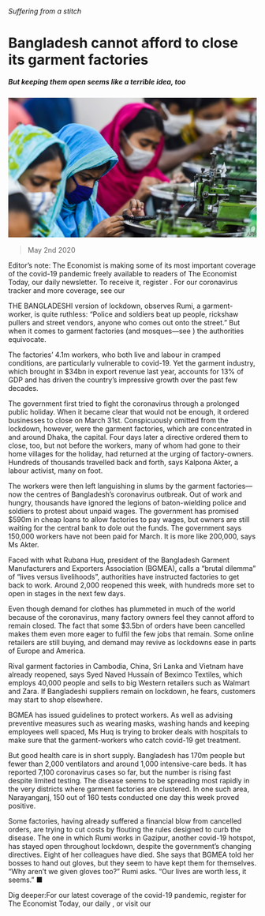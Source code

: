 ###### Suffering from a stitch

# Bangladesh cannot afford to close its garment factories 

##### But keeping them open seems like a terrible idea, too 

![image](images/20200502_ASP004.jpg) 

> May 2nd 2020 

Editor’s note: The Economist is making some of its most important coverage of the covid-19 pandemic freely available to readers of The Economist Today, our daily newsletter. To receive it, register . For our coronavirus tracker and more coverage, see our 

THE BANGLADESHI version of lockdown, observes Rumi, a garment-worker, is quite ruthless: “Police and soldiers beat up people, rickshaw pullers and street vendors, anyone who comes out onto the street.” But when it comes to garment factories (and mosques—see ) the authorities equivocate.

The factories’ 4.1m workers, who both live and labour in cramped conditions, are particularly vulnerable to covid-19. Yet the garment industry, which brought in $34bn in export revenue last year, accounts for 13% of GDP and has driven the country’s impressive growth over the past few decades.


The government first tried to fight the coronavirus through a prolonged public holiday. When it became clear that would not be enough, it ordered businesses to close on March 31st. Conspicuously omitted from the lockdown, however, were the garment factories, which are concentrated in and around Dhaka, the capital. Four days later a directive ordered them to close, too, but not before the workers, many of whom had gone to their home villages for the holiday, had returned at the urging of factory-owners. Hundreds of thousands travelled back and forth, says Kalpona Akter, a labour activist, many on foot.

The workers were then left languishing in slums by the garment factories—now the centres of Bangladesh’s coronavirus outbreak. Out of work and hungry, thousands have ignored the legions of baton-wielding police and soldiers to protest about unpaid wages. The government has promised $590m in cheap loans to allow factories to pay wages, but owners are still waiting for the central bank to dole out the funds. The government says 150,000 workers have not been paid for March. It is more like 200,000, says Ms Akter.

Faced with what Rubana Huq, president of the Bangladesh Garment Manufacturers and Exporters Association (BGMEA), calls a “brutal dilemma” of “lives versus livelihoods”, authorities have instructed factories to get back to work. Around 2,000 reopened this week, with hundreds more set to open in stages in the next few days.

Even though demand for clothes has plummeted in much of the world because of the coronavirus, many factory owners feel they cannot afford to remain closed. The fact that some $3.5bn of orders have been cancelled makes them even more eager to fulfil the few jobs that remain. Some online retailers are still buying, and demand may revive as lockdowns ease in parts of Europe and America.

Rival garment factories in Cambodia, China, Sri Lanka and Vietnam have already reopened, says Syed Naved Hussain of Beximco Textiles, which employs 40,000 people and sells to big Western retailers such as Walmart and Zara. If Bangladeshi suppliers remain on lockdown, he fears, customers may start to shop elsewhere.

BGMEA has issued guidelines to protect workers. As well as advising preventive measures such as wearing masks, washing hands and keeping employees well spaced, Ms Huq is trying to broker deals with hospitals to make sure that the garment-workers who catch covid-19 get treatment.

But good health care is in short supply. Bangladesh has 170m people but fewer than 2,000 ventilators and around 1,000 intensive-care beds. It has reported 7,100 coronavirus cases so far, but the number is rising fast despite limited testing. The disease seems to be spreading most rapidly in the very districts where garment factories are clustered. In one such area, Narayanganj, 150 out of 160 tests conducted one day this week proved positive.

Some factories, having already suffered a financial blow from cancelled orders, are trying to cut costs by flouting the rules designed to curb the disease. The one in which Rumi works in Gazipur, another covid-19 hotspot, has stayed open throughout lockdown, despite the government’s changing directives. Eight of her colleagues have died. She says that BGMEA told her bosses to hand out gloves, but they seem to have kept them for themselves. “Why aren’t we given gloves too?” Rumi asks. “Our lives are worth less, it seems.” ■

Dig deeper:For our latest coverage of the covid-19 pandemic, register for The Economist Today, our daily , or visit our 

